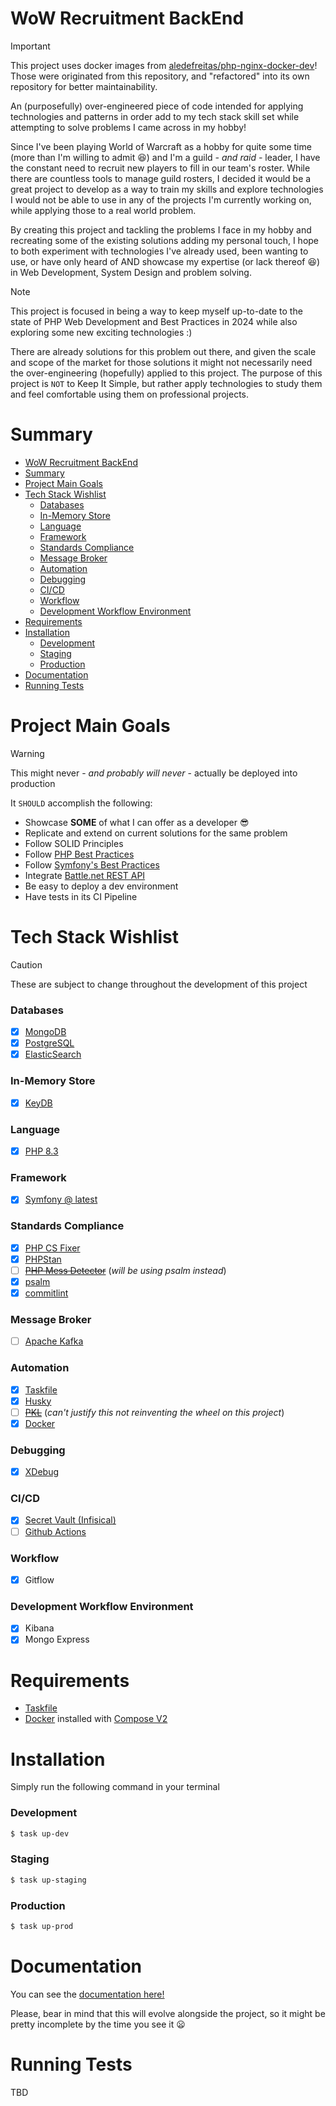 # WoW Recruitment BackEnd
> [!IMPORTANT]
> This project uses docker images from [aledefreitas/php-nginx-docker-dev](https://github.com/aledefreitas/php-nginx-docker-dev)! Those were originated from this repository, and "refactored" into its own repository for better maintainability.

 An (purposefully) over-engineered piece of code intended for applying technologies and patterns in order add to my tech stack skill set while attempting to solve problems I came across in my hobby!

 Since I've been playing World of Warcraft as a hobby for quite some time (more than I'm willing to admit :laughing:) and I'm a guild _- and raid -_ leader, I have the constant need to recruit new players to fill in our team's roster. While there are countless tools to manage guild rosters, I decided it would be a great project to develop as a way to train my skills and explore technologies I would not be able to use in any of the projects I'm currently working on, while applying those to a real world problem.

 By creating this project and tackling the problems I face in my hobby and recreating some of the existing solutions adding my personal touch, I hope to both experiment with technologies I've already used, been wanting to use, or have only heard of AND showcase my expertise (or lack thereof :laughing:) in Web Development, System Design and problem solving.

> [!NOTE]
> This project is focused in being a way to keep myself up-to-date to the state of PHP Web Development and Best Practices in 2024 while also exploring some new exciting technologies :)
>
> There are already solutions for this problem out there, and given the scale and scope of the market for those solutions it might not necessarily need the over-engineering (hopefully) applied to this project. The purpose of this project is `NOT` to Keep It Simple, but rather apply technologies to study them and feel comfortable using them on professional projects.

# Summary
- [WoW Recruitment BackEnd](#wow-recruitment-backend)
- [Summary](#summary)
- [Project Main Goals](#project-main-goals)
- [Tech Stack Wishlist](#tech-stack-wishlist)
    - [Databases](#databases)
    - [In-Memory Store](#in-memory-store)
    - [Language](#language)
    - [Framework](#framework)
    - [Standards Compliance](#standards-compliance)
    - [Message Broker](#message-broker)
    - [Automation](#automation)
    - [Debugging](#debugging)
    - [CI/CD](#cicd)
    - [Workflow](#workflow)
    - [Development Workflow Environment](#development-workflow-environment)
- [Requirements](#requirements)
- [Installation](#installation)
    - [Development](#development)
    - [Staging](#staging)
    - [Production](#production)
- [Documentation](#documentation)
- [Running Tests](#running-tests)

# Project Main Goals
> [!WARNING]
> This might never - _and probably will never_ - actually be deployed into production

It `SHOULD` accomplish the following:
- Showcase **SOME** of what I can offer as a developer :sunglasses:
- Replicate and extend on current solutions for the same problem
- Follow SOLID Principles
- Follow [PHP Best Practices](https://phptherightway.com/)
- Follow [Symfony's Best Practices](https://symfony.com/doc/current/best_practices.html)
- Integrate [Battle.net REST API](https://develop.battle.net/documentation)
- Be easy to deploy a dev environment
- Have tests in its CI Pipeline

# Tech Stack Wishlist
> [!CAUTION]
> These are subject to change throughout the development of this project
### Databases
- [x] [MongoDB](https://www.mongodb.com/docs/)
- [x] [PostgreSQL](https://www.postgresql.org/docs/)
- [x] [ElasticSearch](https://www.elastic.co/guide/en/elasticsearch/reference/current/index.html)

### In-Memory Store
- [x] [KeyDB](https://docs.keydb.dev/)

### Language
- [x] [PHP 8.3](https://www.php.net/releases/8.3/en.php)

### Framework
- [x] [Symfony @ latest](https://symfony.com/doc/current/index.html)

### Standards Compliance
- [x] [PHP CS Fixer](https://github.com/PHP-CS-Fixer/PHP-CS-Fixer)
- [x] [PHPStan](https://phpstan.org/)
- [ ] ~~[PHP Mess Detector](https://phpmd.org/)~~
(_will be using psalm instead_)
- [x] [psalm](https://psalm.dev/)
- [x] [commitlint](https://commitlint.js.org/)

### Message Broker
- [ ] [Apache Kafka](https://kafka.apache.org/documentation/)

### Automation
- [x] [Taskfile](https://taskfile.dev/)
- [x] [Husky](https://typicode.github.io/husky/)
- [ ] ~~[PKL](https://pkl-lang.org/index.html)~~
(_can't justify this not reinventing the wheel on this project_)
- [x] [Docker](https://docs.docker.com/)

### Debugging
- [x] [XDebug](https://xdebug.org/)

### CI/CD
- [x] [Secret Vault (Infisical)](https://infisical.com/)
- [ ] [Github Actions](https://docs.github.com/en/actions)

### Workflow
- [x] Gitflow

### Development Workflow Environment
- [x] Kibana
- [x] Mongo Express

# Requirements
- [Taskfile](https://taskfile.dev/installation/)
- [Docker](https://docs.docker.com/get-docker/) installed with [Compose V2](https://docs.docker.com/compose/install/)

# Installation

Simply run the following command in your terminal

### Development
```sh
$ task up-dev
```

### Staging
```sh
$ task up-staging
```

### Production
```sh
$ task up-prod
```

# Documentation
You can see the [documentation here!](./docs)

Please, bear in mind that this will evolve alongside the project, so it might be pretty incomplete by the time you see it :frowning:

# Running Tests
TBD
